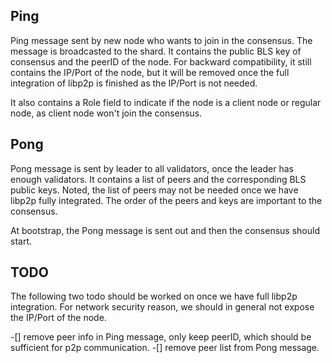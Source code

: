 ## Ping

Ping message sent by new node who wants to join in the consensus.
The message is broadcasted to the shard.
It contains the public BLS key of consensus and the peerID of the node.
For backward compatibility, it still contains the IP/Port of the node,
but it will be removed once the full integration of libp2p is finished as the IP/Port is not needed.

It also contains a Role field to indicate if the node is a client node or regular node, as client node
won't join the consensus.

## Pong

Pong message is sent by leader to all validators, once the leader has enough validators.
It contains a list of peers and the corresponding BLS public keys.
Noted, the list of peers may not be needed once we have libp2p fully integrated.
The order of the peers and keys are important to the consensus.

At bootstrap, the Pong message is sent out and then the consensus should start.

## TODO

The following two todo should be worked on once we have full libp2p integration.
For network security reason, we should in general not expose the IP/Port of the node.

-[] remove peer info in Ping message, only keep peerID, which should be sufficient for p2p communication.
-[] remove peer list from Pong message.

